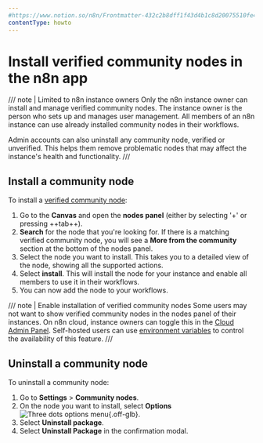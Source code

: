 ```yaml
---
#https://www.notion.so/n8n/Frontmatter-432c2b8dff1f43d4b1c8d20075510fe4
contentType: howto
---
```


# Install verified community nodes in the n8n app

/// note | Limited to n8n instance owners
Only the n8n instance owner can install and manage verified community nodes. The instance owner is the person who sets up and manages user management. All members of an n8n instance can use already installed community nodes in their workflows.

Admin accounts can also uninstall any community node, verified or unverified. This helps them remove problematic nodes that may affect the instance's health and functionality.
///

## Install a community node

To install a [verified community node](/integrations/creating-nodes/deploy/submit-community-nodes.md#submit-your-node-for-verification-by-n8n):

1. Go to the **Canvas** and open the **nodes panel** (either by selecting '+' or pressing ++tab++).
2. **Search** for the node that you're looking for. If there is a matching verified community node, you will see a **More from the community** section at the bottom of the nodes panel.
3. Select the node you want to install. This takes you to a detailed view of the node, showing all the supported actions.
4. Select **install**. This will install the node for your instance and enable all members to use it in their workflows.
5. You can now add the node to your workflows.

/// note | Enable installation of verified community nodes
Some users may not want to show verified community nodes in the nodes panel of their instances. On n8n cloud, instance owners can toggle this in the [Cloud Admin Panel](/manage-cloud/cloud-admin-dashboard.md). Self-hosted users can use [environment variables](/hosting/configuration/environment-variables/nodes.md) to control the availability of this feature.
///

## Uninstall a community node

To uninstall a community node:

1. Go to **Settings** > **Community nodes**.
2. On the node you want to install, select **Options** <span class="inline-image">![Three dots options menu](/_images/common-icons/three-dot-options-menu.png){.off-glb}</span>.
3. Select **Uninstall package**.
4. Select **Uninstall Package** in the confirmation modal.
